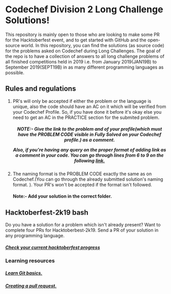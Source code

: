<!doctype html>

<meta charset="utf-8">
<meta name="Generator" content="Markdown preview & Parsedown">
<title>Codechef</title>

<h1>Codechef Division 2 Long Challenge Solutions!</h1>
<p>This repository is mainly open to those who are looking to make some PR for the Hacktoberfest event, and to get started
  with GitHub and the open-source world. In this repository, you can find the solutions (as source code) for the problems
  asked on Codechef during Long Challenges. The goal of the repo is to have a collection of answers to all long challenge
  problems of all finished competitions held in 2019 i.e. from January 2019(JAN19B) to September 2019(SEPT19B) in as many
  different programming languages as possible.</p>
<h2>Rules and regulations</h4>
<ol>
<li>PR's will only be accepted if either the problem or the language is unique, also the code should have an AC on it which will be verified from your Codechef Profile.
So, if you have done it before it's okay else you need to get an AC in the PRACTICE section for the submited problem.
<h5 style="text-align:center">NOTE:- Give the link to the problem and of your profile(which must have the PROBLEM CODE visible in Fully Solved on your Codechef profile.) as a comment.
  <p>Also, if you're having any query on the proper format of adding link as a comment in your code. You can go through lines from 6 to 9 on the following
    <a href="https://github.com/Anishukla/Codechef/blob/master/JAN19B/DPAIRS.py">link.</p></a></h5>
</li>
<li>The naming format is the PROBLEM CODE exactly the same as on Codechef.(You can go through the already submitted solution's naming format. ). Your PR's won't be accepted if
the format isn't followed.</li>
<h4>Note:- Add your solution in the correct folder.</h4>
</ol>
<h2>Hacktoberfest-2k19 bash</h2>
<p>Do you have a solution for a problem which isn't already present? Want to complete four PRs for Hacktoberbest-2k19. Send a PR of your solution in any programming language.</p>
<h5><a href="https://hacktoberfest.digitalocean.com/">Check your current hacktoberfest progress</a></h5>

<h3>Learning resources</h3>
<h5><A href="https://try.github.io">Learn Git basics.</a></h5>
<h5><A href="https://learn.co/lessons/github-pull-request-basics">Creating a pull request.</a></h5>
